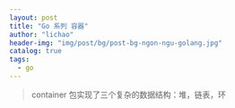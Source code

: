 ```yaml
---
layout: post
title: "Go 系列 容器"
author: "lichao"
header-img: "img/post/bg/post-bg-ngon-ngu-golang.jpg"
catalog: true
tags:
  - go
---
```


> container 包实现了三个复杂的数据结构：堆，链表，环

